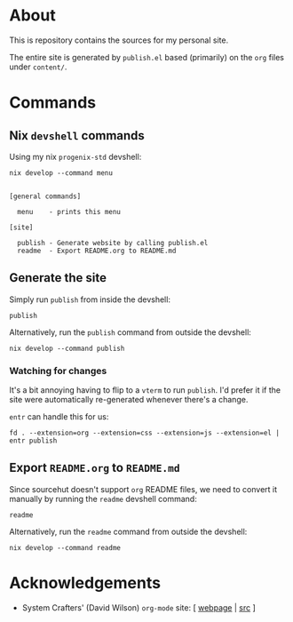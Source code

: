 # About

This is repository contains the sources for my personal site.

The entire site is generated by `publish.el` based (primarily) on the
`org` files under `content/`.

# Commands

## Nix `devshell` commands

Using my nix `progenix-std` devshell:

``` shell
nix develop --command menu
```

``` shell

[general commands]

  menu    - prints this menu

[site]

  publish - Generate website by calling publish.el
  readme  - Export README.org to README.md

```

## Generate the site

Simply run `publish` from inside the devshell:

``` shell
publish
```

Alternatively, run the `publish` command from outside the devshell:

``` shell
nix develop --command publish
```

### Watching for changes

It's a bit annoying having to flip to a `vterm` to run `publish`. I'd
prefer it if the site were automatically re-generated whenever there's a
change.

`entr` can handle this for us:

``` shell
fd . --extension=org --extension=css --extension=js --extension=el | entr publish
```

## Export `README.org` to `README.md`

Since sourcehut doesn't support `org` README files, we need to convert
it manually by running the `readme` devshell command:

``` shell
readme
```

Alternatively, run the `readme` command from outside the devshell:

``` shell
nix develop --command readme
```

# Acknowledgements

- System Crafters' (David Wilson) `org-mode` site: \[
  [webpage](https://systemcrafters.net/) \|
  [src](https://github.com/SystemCrafters/systemcrafters.github.io) \]
